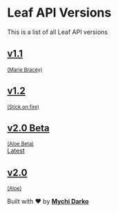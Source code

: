 # Leaf API Versions

This is a list of all Leaf API versions

<div class="version-cards">
  <a href="/#/leaf-api/v/1.1/" class="version-card">
    <h2>v1.1</h2>
    <small>(Marie Bracey)</small>
  </a>
  <a href="/#/leaf-api/v/1.2/" class="version-card">
    <h2>v1.2</h2>
    <small>(Stick on fire)</small>
  </a>
  <a href="/#/leaf-api/v/2.0-beta/" class="version-card">
    <!-- <div class="tag -beta">Latest (Beta)</div> -->
    <h2>v2.0 Beta</h2>
    <small>(Aloe Beta)</small>
  </a>
  <a href="/#/leaf-api/v/2.0/" class="version-card">
    <div class="tag -latest">Latest</div>
    <h2>v2.0</h2>
    <small>(Aloe)</small>
  </a>
</div>

Built with ❤ by [**Mychi Darko**](//mychi.netlify.app)
